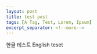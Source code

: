 ```yaml
---
layout: post
title: test post
tags: [A Tag, Test, Lorem, Ipsum]
excerpt_separator: <!--more-->
---
```


한글 테스트
English teset
